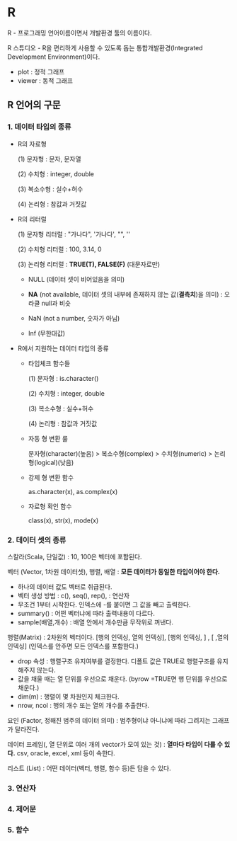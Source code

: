 # R

R - 프로그래밍 언어이름이면서 개발환경 툴의 이름이다.

R 스튜디오 - R을 편리하게 사용할 수 있도록 돕는 통합개발환경(Integrated Development Environment)이다.

* plot : 정적 그래프
* viewer : 동적 그래프

## R 언어의 구문

### 1. 데이터 타입의 종류

* R의 자료형

  (1) 문자형 : 문자, 문자열

  (2) 수치형 : integer, double

  (3) 복소수형 : 실수+허수

  (4) 논리형 : 참값과 거짓값

* R의 리터럴

  (1) 문자형 리터럴 : "가나다", '가나다', "", ''

  (2) 수치형 리터럴 : 100, 3.14, 0

  (3) 논리형 리터럴 : **TRUE(T), FALSE(F)** (대문자로만)

  - NULL (데이터 셋이 비어있음을 의미)

  - **NA** (not available, 데이터 셋의 내부에 존재하지 않는 값(**결측치**)을 의미) : 오라클 null과 비슷

  - NaN (not a number, 숫자가 아님)

  - Inf (무한대값)

* R에서 지원하는 데이터 타입의 종류

  * 타입체크 함수들

    (1) 문자형 : is.character()

    (2) 수치형 : integer, double

    (3) 복소수형 : 실수+허수

    (4) 논리형 : 참값과 거짓값

  * 자동 형 변환 룰

    문자형(character)(높음) > 복소수형(complex) > 수치형(numeric) > 논리형(logical)(낮음)

  * 강제 형 변환 함수

    as.character(x), as.complex(x)

  * 자료형 확인 함수 

    class(x), str(x), mode(x)

### 2. 데이터 셋의 종류

스칼라(Scala, 단일값) : 10, 100은 벡터에 포함된다.

벡터 (Vector, 1차원 데이터셋), 행렬, 배열 : **모든 데이터가 동일한 타입이어야 한다.**

* 하나의 데이터 값도 벡터로 취급된다.
* 벡터 생성 방법 : c(), seq(), rep(), : 연산자
* 무조건 1부터 시작한다. 인덱스에 -를 붙이면 그 값을 빼고 출력한다.
* summary() : 어떤 벡터냐에 따라 출력내용이 다르다.
* sample(배열,개수) : 배열 안에서 개수만큼 무작위로 꺼낸다. 

행렬(Matrix) : 2차원의 벡터이다. [행의 인덱싱, 열의 인덱싱], [행의 인덱싱, ] , [ ,열의 인덱싱] (인덱스를 안주면 모든 인덱스를 포함한다.)

* drop 속성 : 행렬구조 유지여부를 결정한다. 디폴트 값은 TRUE로 행렬구조를 유지해주지 않는다.
* 값을 채울 때는 열 단위를 우선으로 채운다. (byrow =TRUE면 행 단위를 우선으로 채운다.)
* dim(m) : 행렬이 몇 차원인지 체크한다.
* nrow, ncol :  행의 개수 또는 열의 개수를 추출한다.

요인 (Factor, 정해진 범주의 데이터 의미) : 범주형이냐 아니냐에 따라 그려지는 그래프가 달라진다.

데이터 프레임(, 열 단위로 여러 개의 vector가 모여 있는 것) : **열마다 타입이 다를 수 있다.** csv, oracle, excel, xml 등이 속한다.

리스트 (List) : 어떤 데이터(벡터, 행렬, 함수 등)든 담을 수 있다.

### 3. 연산자



### 4. 제어문

### 5. 함수



